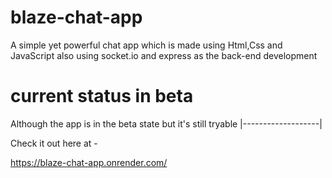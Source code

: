 # blaze-chat-app
A simple yet powerful chat app which is made using Html,Css and JavaScript also using socket.io and express as the back-end development 

# current status in beta

Although the app is in the beta state but it's still tryable
|-------------------|

Check it out here at -

<a href="https://blaze-chat-app.onrender.com/">
https://blaze-chat-app.onrender.com/
</a>
